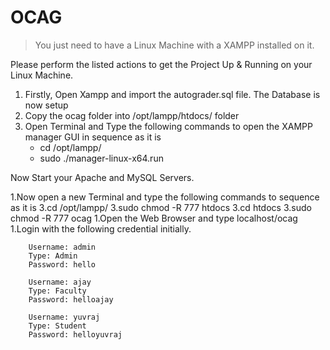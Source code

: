 # OCAG
> You just need to have a Linux Machine with a XAMPP installed on it.

Please perform the listed actions to get the Project Up & Running on your Linux Machine.


1. Firstly, Open Xampp and import the autograder.sql file. The Database is now setup
1. Copy the ocag folder into /opt/lampp/htdocs/ folder
1. Open Terminal and Type the following commands to open the XAMPP manager GUI in sequence as it is
	- cd /opt/lampp/
	- sudo ./manager-linux-x64.run
	
Now Start your Apache and MySQL Servers.

1.Now open a new Terminal and type the following commands to sequence as it is
		3.cd /opt/lampp/
		3.sudo chmod -R 777 htdocs
		3.cd htdocs
		3.sudo chmod -R 777 ocag
1.Open the Web Browser and type localhost/ocag
1.Login with the following credential initially.

		Username: admin
		Type: Admin
		Password: hello

		Username: ajay
		Type: Faculty
		Password: helloajay

		Username: yuvraj
		Type: Student
		Password: helloyuvraj

